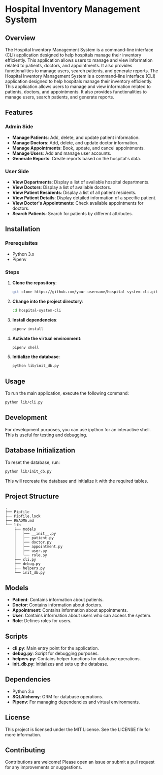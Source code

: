 # Hospital Inventory Management System

## Overview

The Hospital Inventory Management System is a command-line interface (CLI) application designed to help hospitals manage their inventory efficiently. This application allows users to manage and view information related to patients, doctors, and appointments. It also provides functionalities to manage users, search patients, and generate reports.
The Hospital Inventory Management System is a command-line interface (CLI) application designed to help hospitals manage their inventory efficiently. This application allows users to manage and view information related to patients, doctors, and appointments. It also provides functionalities to manage users, search patients, and generate reports.

## Features

### Admin Side

- **Manage Patients**: Add, delete, and update patient information.
- **Manage Doctors**: Add, delete, and update doctor information.
- **Manage Appointments**: Book, update, and cancel appointments.
- **Manage Users**: Add and manage user accounts.
- **Generate Reports**: Create reports based on the hospital's data.

### User Side

- **View Departments**: Display a list of available hospital departments.
- **View Doctors**: Display a list of available doctors.
- **View Patient Residents**: Display a list of all patient residents.
- **View Patient Details**: Display detailed information of a specific patient.
- **View Doctor's Appointments**: Check available appointments for doctors.
- **Search Patients**: Search for patients by different attributes.

## Installation

### Prerequisites

- Python 3.x
- Pipenv

### Steps

1. **Clone the repository**:

    ```sh
    git clone https://github.com/your-username/hospital-system-cli.git
    ```

2. **Change into the project directory**:

    ```sh
    cd hospital-system-cli
    ```

3. **Install dependencies**:

    ```sh
    pipenv install
    ```

4. **Activate the virtual environment**:

    ```sh
    pipenv shell
    ```

5. **Initialize the database**:

    ```sh
    python lib/init_db.py
    ```

## Usage

To run the main application, execute the following command:

```sh
python lib/cli.py
```

## Development

For development purposes, you can use ipython for an interactive shell. This is useful for testing and debugging.

## Database Initialization

To reset the database, run:

```sh
python lib/init_db.py
```

This will recreate the database and initialize it with the required tables.

## Project Structure

```console
.
├── Pipfile
├── Pipfile.lock
├── README.md
└── lib
    ├── models
    │   ├── __init__.py
    │   ├── patient.py
    │   ├── doctor.py
    │   ├── appointment.py
    │   ├── user.py
    │   └── role.py
    ├── cli.py
    ├── debug.py
    ├── helpers.py
    └── init_db.py
```

## Models

- **Patient**: Contains information about patients.
- **Doctor**: Contains information about doctors.
- **Appointment**: Contains information about appointments.
- **User**: Contains information about users who can access the system.
- **Role**: Defines roles for users.

## Scripts

- **cli.py**: Main entry point for the application.
- **debug.py**: Script for debugging purposes.
- **helpers.py**: Contains helper functions for database operations.
- **init_db.py**: Initializes and sets up the database.

## Dependencies

- Python 3.x
- **SQLAlchemy**: ORM for database operations.
- **Pipenv**: For managing dependencies and virtual environments.

## License

This project is licensed under the MIT License. See the LICENSE file for more information.

## Contributing

Contributions are welcome! Please open an issue or submit a pull request for any improvements or suggestions.
